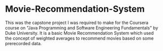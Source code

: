 # Movie-Recommendation-System
This was the capstone project I was required to make for the Coursera course on "Java Programming and Software Engineering Fundamentals" by Duke University. It is a basic Movie Recommendation System which used the concept of weighted averages to recommend movies based on some prerecorded data. 

